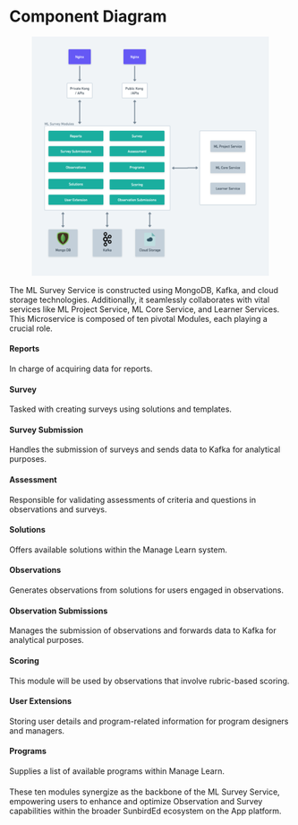 # Component Diagram



<figure><img src="../../../../../.gitbook/assets/ML Survey Service L0.png" alt=""><figcaption></figcaption></figure>

The ML Survey Service is constructed using MongoDB, Kafka, and cloud storage technologies. Additionally, it seamlessly collaborates with vital services like ML Project Service, ML Core Service, and Learner Services. This Microservice is composed of ten pivotal Modules, each playing a crucial role.

#### Reports

In charge of acquiring data for reports.

#### Survey

Tasked with creating surveys using solutions and templates.

#### Survey Submission

Handles the submission of surveys and sends data to Kafka for analytical purposes.

#### Assessment

Responsible for validating assessments of criteria and questions in observations and surveys.

#### Solutions

Offers available solutions within the Manage Learn system.

#### Observations

Generates observations from solutions for users engaged in observations.

#### Observation Submissions

Manages the submission of observations and forwards data to Kafka for analytical purposes.

#### Scoring

This module will be used by observations that involve rubric-based scoring.

#### User Extensions

Storing user details and program-related information for program designers and managers.

#### Programs

Supplies a list of available programs within Manage Learn.

####

These ten modules synergize as the backbone of the ML Survey Service, empowering users to enhance and optimize Observation and Survey capabilities within the broader SunbirdEd ecosystem on the App platform.
